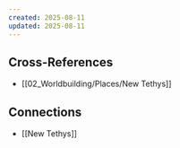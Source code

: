 ```yaml
---
created: 2025-08-11
updated: 2025-08-11
---
```




## Cross-References

- [[02_Worldbuilding/Places/New Tethys]]


## Connections

- [[New Tethys]]
